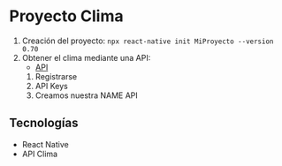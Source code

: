 # Proyecto Clima
1. Creación del proyecto: `npx react-native init MiProyecto --version 0.70`
1. Obtener el clima mediante una API:
    - [API](https://openweathermap.org/)
    1. Registrarse
    1. API Keys
    1. Creamos nuestra NAME API

## Tecnologías
- React Native
- API Clima
